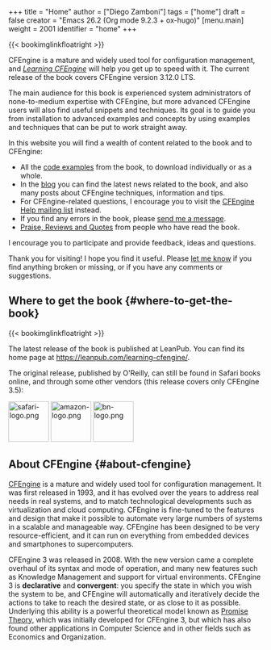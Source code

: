 +++
title = "Home"
author = ["Diego Zamboni"]
tags = ["home"]
draft = false
creator = "Emacs 26.2 (Org mode 9.2.3 + ox-hugo)"
[menu.main]
  weight = 2001
  identifier = "home"
+++

{{< bookimglinkfloatright >}}

CFEngine is a mature and widely used tool for configuration management, and [_Learning CFEngine_](https://leanpub.com/learning-cfengine/) will help you get up to speed with it. The current release of the book covers CFEngine version 3.12.0 LTS.

The main audience for this book is experienced system administrators of none-to-medium expertise with CFEngine, but more advanced CFEngine users will also find useful snippets and techniques. Its goal is to guide you from installation to advanced examples and concepts by using examples and techniques that can be put to work straight away.

In this website you will find a wealth of content related to the book and to CFEngine:

-   All the [code examples](/the-code) from the book, to download individually or as a whole.
-   In the [blog](/blog) you can find the latest news related to the book, and also many posts about CFEngine techniques, information and tips.
-   For CFEngine-related questions, I encourage you to visit the [CFEngine Help mailing list](https://groups.google.com/forum/#!forum/help-cfengine) instead.
-   If you find any errors in the book, please [send me a message](/contact).
-   [Praise, Reviews and Quotes](/the-raves) from people who have read the book.

I encourage you to participate and provide feedback, ideas and questions.

Thank you for visiting! I hope you find it useful. Please [let me know](/contact) if you find anything broken or missing, or if you have any comments or suggestions.


## Where to get the book {#where-to-get-the-book}

{{< bookimglinkfloatright >}}

The latest release of the book is published at LeanPub. You can find its home page at <https://leanpub.com/learning-cfengine/>.

<div style="clear:left;">
  <div></div>

The original release, published by O'Reilly, can still be found in Safari books online, and through some other vendors (this release covers only CFEngine 3.5):

</div>

[<img src="/ox-hugo/safari-logo.png" alt="safari-logo.png" height="80" />](https://www.safaribooksonline.com/library/view/learning-cfengine-3/9781449334536/) [<img src="/ox-hugo/amazon-logo.png" alt="amazon-logo.png" height="80" />](https://www.amazon.com/gp/product/1449312209/ref=as%5Fli%5Ftl?ie=UTF8&camp=1789&creative=9325&creativeASIN=1449312209&linkCode=as2&tag=zzamboni-20&linkId=029dda21948bbea2180b80d08c2ff701) [<img src="/ox-hugo/bn-logo.png" alt="bn-logo.png" height="80" />](https://www.barnesandnoble.com/w/learning-cfengine-3-diego-martin-zamboni/1110856686?ean=9781449312206)


## About CFEngine {#about-cfengine}

[CFEngine](https://cfengine.com/) is a mature and widely used tool for configuration management. It was first released in 1993, and it has evolved over the years to address real needs in real systems, and to match technological developments such as virtualization and cloud computing. CFEngine is fine-tuned to the features and design that make it possible to automate very large numbers of systems in a scalable and manageable way. CFEngine has been designed to be very resource-efficient, and it can run on everything from embedded devices and smartphones to supercomputers.

CFEngine 3 was released in 2008. With the new version came a complete overhaul of its syntax and mode of operation, and many new features such as Knowledge Management and support for virtual environments. CFEngine 3 is **declarative** and **convergent**: you specify the state in which you wish the system to be, and CFEngine will automatically and iteratively decide the actions to take to reach the desired state, or as close to it as possible. Underlying this ability is a powerful theoretical model known as [Promise Theory](https://en.wikipedia.org/wiki/Promise%5Ftheory), which was initially developed for CFEngine 3, but which has also found other applications in Computer Science and in other fields such as Economics and Organization.
